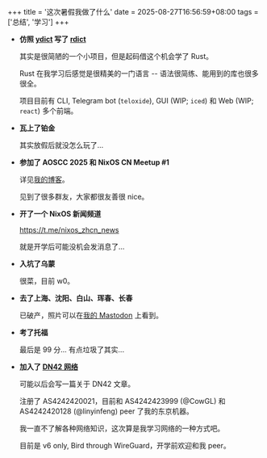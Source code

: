 +++
title = '这次暑假我做了什么'
date = 2025-08-27T16:56:59+08:00
tags = ['总结', '学习']
+++

- **仿照 [ydict](https://github.com/TimothyYe/ydict) 写了 [rdict](https://github.com/Guanran928/rdict)**

  其实是很简陋的一个小项目，但是起码借这个机会学了 Rust。

  Rust 在我学习后感觉是很精美的一门语言 -- 语法很简练、能用到的库也很多很全。

  项目目前有 CLI, Telegram bot (`teloxide`), GUI (WIP; `iced`) 和 Web (WIP; `react`) 多个前端。

- **瓦上了铂金**

  其实放假后就没怎么玩了...

- **参加了 AOSCC 2025 和 NixOS CN Meetup #1**

  详见[我的博客](../2025-07-28-aoscc-tour/)。

  见到了很多群友，大家都很友善很 nice。

- **开了一个 NixOS 新闻频道**

  https://t.me/nixos_zhcn_news

  就是开学后可能没机会发消息了...

- **入坑了乌蒙**

  很菜，目前 w0。

- **去了上海、沈阳、白山、珲春、长春**

  已破产，照片可以在[我的 Mastodon](https://mastodon.ny4.dev/@nyancat) 上看到。

- **考了托福**

  最后是 99 分... 有点垃圾了其实...

- **加入了 [DN42 网络](https://dn42.dev/)**

  可能以后会写一篇关于 DN42 文章。

  注册了 AS4242420021，目前和 AS4242423999 (@CowGL) 和 AS4242420128 (@linyinfeng) peer 了我的东京机器。

  我一直不了解各种网络知识，这次算是我学习网络的一种方式吧。

  目前是 v6 only, Bird through WireGuard，开学前欢迎和我 peer。
